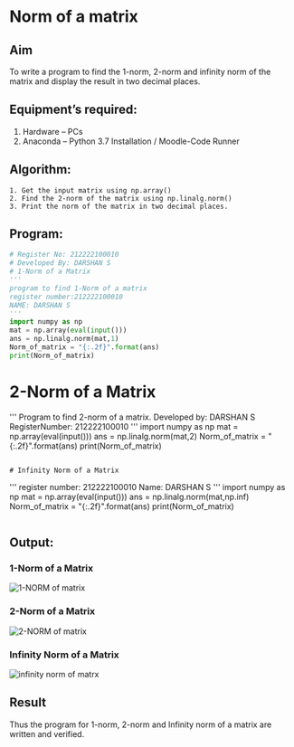 # Norm of a matrix
## Aim
To write a program to find the 1-norm, 2-norm and infinity norm of the matrix and display the result in two decimal places.
## Equipment’s required:
1.	Hardware – PCs
2.	Anaconda – Python 3.7 Installation / Moodle-Code Runner
## Algorithm:
	1. Get the input matrix using np.array()   
    2. Find the 2-norm of the matrix using np.linalg.norm()
	3. Print the norm of the matrix in two decimal places.
## Program:
```Python
# Register No: 212222100010
# Developed By: DARSHAN S 
# 1-Norm of a Matrix
'''
program to find 1-Norm of a matrix
register number:212222100010
NAME: DARSHAN S 
'''
import numpy as np
mat = np.array(eval(input()))
ans = np.linalg.norm(mat,1)
Norm_of_matrix = "{:.2f}".format(ans)
print(Norm_of_matrix)

```

# 2-Norm of a Matrix
'''
Program to find 2-norm of a matrix.
Developed by: DARSHAN S 
RegisterNumber: 212222100010
'''
import numpy as np
mat = np.array(eval(input()))
ans = np.linalg.norm(mat,2)
Norm_of_matrix = "{:.2f}".format(ans)
print(Norm_of_matrix)
```

# Infinity Norm of a Matrix
```
'''
register number: 212222100010
Name: DARSHAN S 
'''
import numpy as np
mat = np.array(eval(input()))
ans = np.linalg.norm(mat,np.inf)
Norm_of_matrix = "{:.2f}".format(ans)
print(Norm_of_matrix)
```

```
## Output:
### 1-Norm of a Matrix
![1-NORM of matrix](https://github.com/Darshans05/Norm-of-a-matrix/assets/115534676/112b7d5e-29f2-42e8-8074-de8489c5d80c)

### 2-Norm of a Matrix

![2-NORM of matrix](https://github.com/Darshans05/Norm-of-a-matrix/assets/115534676/c50cbc09-ea31-4746-9db1-064889b360fc)

### Infinity Norm of a Matrix

![infinity norm of matrx](https://github.com/Darshans05/Norm-of-a-matrix/assets/115534676/8c9b076b-66f9-4f8d-b916-8d6ae82d47b4)


## Result
Thus the program for 1-norm, 2-norm and Infinity norm of a matrix are written and verified.
